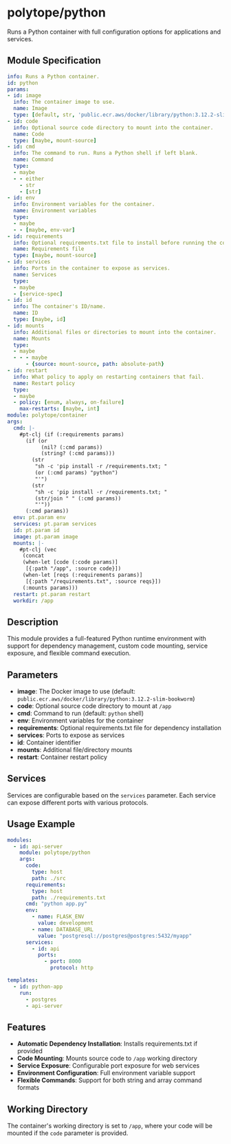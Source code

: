 # polytope/python

Runs a Python container with full configuration options for applications and services.

## Module Specification

```yml
info: Runs a Python container.
id: python
params:
- id: image
  info: The container image to use.
  name: Image
  type: [default, str, 'public.ecr.aws/docker/library/python:3.12.2-slim-bookworm']
- id: code
  info: Optional source code directory to mount into the container.
  name: Code
  type: [maybe, mount-source]
- id: cmd
  info: The command to run. Runs a Python shell if left blank.
  name: Command
  type:
  - maybe
  - - either
    - str
    - [str]
- id: env
  info: Environment variables for the container.
  name: Environment variables
  type:
  - maybe
  - - [maybe, env-var]
- id: requirements
  info: Optional requirements.txt file to install before running the command.
  name: Requirements file
  type: [maybe, mount-source]
- id: services
  info: Ports in the container to expose as services.
  name: Services
  type:
  - maybe
  - [service-spec]
- id: id
  info: The container's ID/name.
  name: ID
  type: [maybe, id]
- id: mounts
  info: Additional files or directories to mount into the container.
  name: Mounts
  type:
  - maybe
  - - - maybe
      - {source: mount-source, path: absolute-path}
- id: restart
  info: What policy to apply on restarting containers that fail.
  name: Restart policy
  type:
  - maybe
  - policy: [enum, always, on-failure]
    max-restarts: [maybe, int]
module: polytope/container
args:
  cmd: |-
    #pt-clj (if (:requirements params)
      (if (or
           (nil? (:cmd params))
           (string? (:cmd params)))
        (str
         "sh -c 'pip install -r /requirements.txt; "
         (or (:cmd params) "python")
         "'")
        (str
         "sh -c 'pip install -r /requirements.txt; "
         (str/join " " (:cmd params))
         "'"))
      (:cmd params))
  env: pt.param env
  services: pt.param services
  id: pt.param id
  image: pt.param image
  mounts: |-
    #pt-clj (vec
     (concat
     (when-let [code (:code params)]
      [{:path "/app", :source code}])
     (when-let [reqs (:requirements params)]
      [{:path "/requirements.txt", :source reqs}])
     (:mounts params)))
  restart: pt.param restart
  workdir: /app
```

## Description

This module provides a full-featured Python runtime environment with support for dependency management, custom code mounting, service exposure, and flexible command execution.

## Parameters

- **image**: The Docker image to use (default: `public.ecr.aws/docker/library/python:3.12.2-slim-bookworm`)
- **code**: Optional source code directory to mount at `/app`
- **cmd**: Command to run (default: `python` shell)
- **env**: Environment variables for the container
- **requirements**: Optional requirements.txt file for dependency installation
- **services**: Ports to expose as services
- **id**: Container identifier
- **mounts**: Additional file/directory mounts
- **restart**: Container restart policy

## Services

Services are configurable based on the `services` parameter. Each service can expose different ports with various protocols.

## Usage Example

```yaml
modules:
  - id: api-server
    module: polytope/python
    args:
      code:
        type: host
        path: ./src
      requirements:
        type: host
        path: ./requirements.txt
      cmd: "python app.py"
      env:
        - name: FLASK_ENV
          value: development
        - name: DATABASE_URL
          value: "postgresql://postgres@postgres:5432/myapp"
      services:
        - id: api
          ports:
            - port: 8000
              protocol: http

templates:
  - id: python-app
    run:
      - postgres
      - api-server
```

## Features

- **Automatic Dependency Installation**: Installs requirements.txt if provided
- **Code Mounting**: Mounts source code to `/app` working directory
- **Service Exposure**: Configurable port exposure for web services
- **Environment Configuration**: Full environment variable support
- **Flexible Commands**: Support for both string and array command formats

## Working Directory

The container's working directory is set to `/app`, where your code will be mounted if the `code` parameter is provided.
